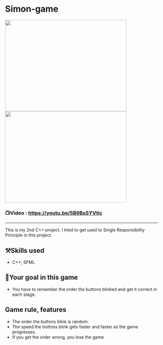 # Simon-game

<img src="https://user-images.githubusercontent.com/67142421/148685520-cf23172d-391c-432a-8177-c321fadd1316.png" width="400" height="300">
<img src="https://user-images.githubusercontent.com/67142421/148685526-47106084-adbd-4bfd-a15f-26246d82b6c7.png" width="400" height="300">

### 📺Video : https://youtu.be/5B9BsSYVtic
---
This is my 2nd C++ project. I tried to get used to Single Responsibility Principle in this project.

## ⚒️Skills used
* C++, SFML

## 🥅Your goal in this game
* You have to remember the order the buttons blinked and get it correct in each stage.

## Game rule, features
* The order the buttons blink is random.
* The speed the buttons blink gets faster and faster as the game progresses.
* If you get the order wrong, you lose the game
